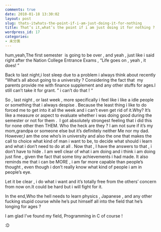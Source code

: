 ```yaml
---
comments: true
date: 2010-01-18 13:30:02
layout: post
slug: thats-itwhats-the-point-if-i-am-just-doing-it-for-nothing
title: That’s it,what’s the point if i am just doing it for nothing ?
wordpress_id: 17
categories:
- 未分类
---
```


hum,yeah,The first semester  is going to be over , and yeah , just like i said right after the Nation College Entrance Exams , “Life goes on , yeah , it does! ”

Back to last night,i lost sleep due to a problem i always think about recently “What’s all about going to a university ? Considering the fact that  my parents provide me with finance supplement and any other stuffs for ages.I still can’t take it for grant. ” i can’t do that ! “

So , last night , or last week , more specifically i feel like i like a idle people or something that i always despise . Because the least thing i like to do forced me to get into it all the week and i can’t even get rid of it.Why? It’s like a measure or aspect to evaluate whether i was doing good during the semester or not for them .  I got absolutely strongest feeling that i did this for none other then THEM. Who the heck are they ? I am not sure if it’s my mom,grandpa or someone else but it’s definitely neither Me nor my dad. However,I am the one who’s in university and also the one that makes the call to choice what kind of man i want to be, to decide what should i learn and what i don’t need to do at all . Now that , I have the answers to that , i don’t have to hide . I am well clear of what i am doing and i think i am doing just fine , given the fact that some tiny achievements i had made. It also reminds me that i can be MORE , i am far more capable than people’s thought , even though i don’t really know what kind of people i am in people’s eye.  

Let it be clear , i do what i want and it’s totally free from the others’ concern from now on.It could be hard but i will fight for it.

In the end,Who the hell needs to learn physics , Japanese , and any other fucking stupid course while he’s put himself all into the field that he’s longing for ages ?

I am glad I’ve found my field, Programming in C of course !

:D 

 
